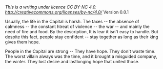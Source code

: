 *This is a writing under licence CC BY-NC 4.0. http://creativecommons.org/licenses/by-nc/4.0/*
Version 0.0.1

Usually, the life in the Capital is harsh.
The taxes -- the absence of calmness -- the constant htreat of violence -- the war -- and mainly the need of fire and food.
By the description, It is lear it isn't easy to handle. But despite this fact, people stay confident -- stay together as long as their king gives them hope.

People in the Capital are strong -- They have hope. They don't waste time. The worst villain always was the time, and it brought a misguided company, the winter.
They lost desire and lastlonging hope that united those.
